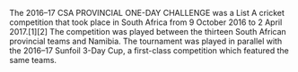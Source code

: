 The 2016–17 CSA PROVINCIAL ONE-DAY CHALLENGE was a List A cricket competition that took place in South Africa from 9 October 2016 to 2 April 2017.[1][2] The competition was played between the thirteen South African provincial teams and Namibia. The tournament was played in parallel with the 2016–17 Sunfoil 3-Day Cup, a first-class competition which featured the same teams.
